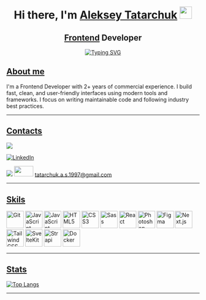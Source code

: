 <h1 align="center">Hi there, I'm <a href="/" target="_blank">Aleksey Tatarchuk</a> 
<img src="https://github.com/blackcater/blackcater/raw/main/images/Hi.gif" height="32"/></h1>

<h2 align="center"><a href="/">Frontend</a> Developer</h2>

<div align="center">
  <a href="https://git.io/typing-svg"><img src="https://readme-typing-svg.herokuapp.com?font=Fira+Code&weight=500&size=28&pause=1000&color=0C96C8&background=000000&center=true&vCenter=true&random=false&height=100&lines=Fail+often%2C+code+better." alt="Typing SVG" /></a>
</div>

<h2><a href="/">About me</a></h2>

<div>
I'm a Frontend Developer with 2+ years of commercial experience.  
I build fast, clean, and user-friendly interfaces using modern tools and frameworks.  
I focus on writing maintainable code and following industry best practices.
</div>

---

<h2><a href="/">Contacts</a></h2>

<a href="https://t.me/kn9jee" target="_blank"><img src="https://img.shields.io/badge/Telegram-2CA5E0?style=for-the-badge&logo=telegram&logoColor=white"></img></a>

<a href="https://www.linkedin.com/in/alexey-tatarchuk-417447292/" target="_blank"><img src="https://img.shields.io/badge/linkedin-%230077B5.svg?style=for-the-badge&logo=linkedin&logoColor=white)" alt="LinkedIn"></a>

<img src='https://img.shields.io/badge/Gmail-D14836?style=for-the-badge&logo=gmail&logoColor=white'> <img src="https://i.ibb.co/jg7f5zN/2-1.png" width="50px" height="27.5px"> tatarchuk.a.s.1997@gmail.com

---

<h2><a href="/">Skils</a></h2>

<p align="left">
  <a href="https://git-scm.com/" target="_blank" rel="noreferrer"><img src="https://raw.githubusercontent.com/danielcranney/readme-generator/main/public/icons/skills/git-colored.svg" width="45" height="45" alt="Git" /></a>
  <a href="https://developer.mozilla.org/en-US/docs/Web/JavaScript" target="_blank" rel="noreferrer"><img src="https://raw.githubusercontent.com/danielcranney/readme-generator/main/public/icons/skills/javascript-colored.svg" width="45" height="45" alt="JavaScript" /></a>
  <a href="https://www.typescriptlang.org/docs/" target="_blank" rel="noreferrer"><img src="https://img.icons8.com/?size=256&id=uJM6fQYqDaZK&format=png 1x, https://img.icons8.com/?size=512&id=uJM6fQYqDaZK&format=png 2x" width="45" height="45" alt="JavaScript" /></a>
  <a href="https://developer.mozilla.org/en-US/docs/Glossary/HTML5" target="_blank" rel="noreferrer"><img src="https://raw.githubusercontent.com/danielcranney/readme-generator/main/public/icons/skills/html5-colored.svg" width="45" height="45" alt="HTML5" /></a>
  <a href="https://www.w3.org/TR/CSS/#css" target="_blank" rel="noreferrer"><img src="https://raw.githubusercontent.com/danielcranney/readme-generator/main/public/icons/skills/css3-colored.svg" width="45" height="45" alt="CSS3" /></a>
  <a href="https://sass-lang.com/" target="_blank" rel="noreferrer"><img src="https://raw.githubusercontent.com/danielcranney/readme-generator/main/public/icons/skills/sass-colored.svg" width="45" height="45" alt="Sass" /></a>
  <a href="https://reactjs.org/" target="_blank" rel="noreferrer"><img src="https://raw.githubusercontent.com/danielcranney/readme-generator/main/public/icons/skills/react-colored.svg" width="45" height="45" alt="React" /></a>
  <a href="https://www.adobe.com/uk/products/photoshop.html" target="_blank" rel="noreferrer"><img src="https://raw.githubusercontent.com/danielcranney/readme-generator/main/public/icons/skills/photoshop-colored.svg" width="45" height="45" alt="Photoshop" /></a>
  <a href="https://www.figma.com/" target="_blank" rel="noreferrer"><img src="https://raw.githubusercontent.com/danielcranney/readme-generator/main/public/icons/skills/figma-colored.svg" width="45" height="45" alt="Figma" /></a>
  <a href="https://nextjs.org/" target="_blank" rel="noreferrer"><img src="https://simpleicons.org/icons/nextdotjs.svg" width="45" height="45" alt="Next.js" /></a>
  <a href="https://tailwindcss.com/" target="_blank" rel="noreferrer"><img src="https://raw.githubusercontent.com/danielcranney/readme-generator/main/public/icons/skills/tailwindcss-colored.svg" width="45" height="45" alt="TailwindCSS" /></a>
  <a href="https://kit.svelte.dev/" target="_blank" rel="noreferrer"><img src="https://raw.githubusercontent.com/danielcranney/readme-generator/main/public/icons/skills/svelte-colored.svg" width="45" height="45" alt="SvelteKit" /></a>
  <a href="https://strapi.io/" target="_blank" rel="noreferrer"><img src="https://www.svgrepo.com/show/354399/strapi-icon.svg" width="45" height="45" alt="Strapi" /></a>
  <a href="https://www.docker.com/" target="_blank" rel="noreferrer"><img src="https://raw.githubusercontent.com/danielcranney/readme-generator/main/public/icons/skills/docker-colored.svg" width="45" height="45" alt="Docker" /></a>
</p>

---

<h2><a href="/">Stats</a></h2>

[![Top Langs](https://github-readme-stats.vercel.app/api/top-langs/?username=Inforberi&layout=compact)](https://github.com/Inforberi/github-readme-stats)

---
